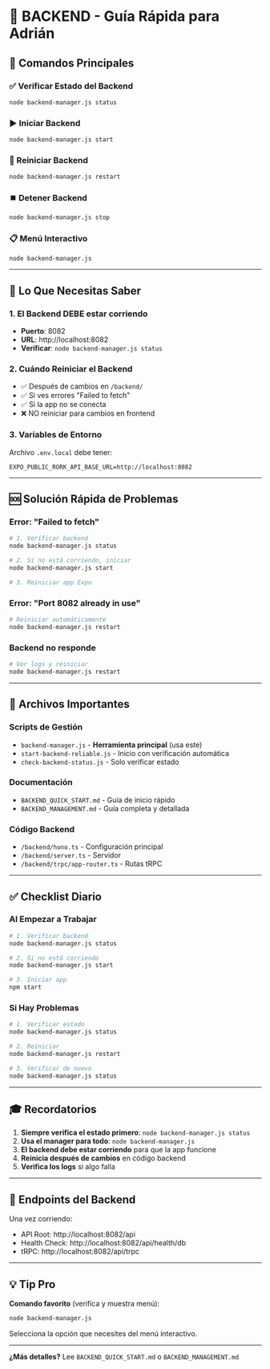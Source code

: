 # 🎯 BACKEND - Guía Rápida para Adrián

## 🚀 Comandos Principales

### ✅ Verificar Estado del Backend
```bash
node backend-manager.js status
```

### ▶️ Iniciar Backend
```bash
node backend-manager.js start
```

### 🔄 Reiniciar Backend
```bash
node backend-manager.js restart
```

### ⏹️ Detener Backend
```bash
node backend-manager.js stop
```

### 📋 Menú Interactivo
```bash
node backend-manager.js
```

---

## 🎯 Lo Que Necesitas Saber

### 1. El Backend DEBE estar corriendo
- **Puerto**: 8082
- **URL**: http://localhost:8082
- **Verificar**: `node backend-manager.js status`

### 2. Cuándo Reiniciar el Backend
- ✅ Después de cambios en `/backend/`
- ✅ Si ves errores "Failed to fetch"
- ✅ Si la app no se conecta
- ❌ NO reiniciar para cambios en frontend

### 3. Variables de Entorno
Archivo `.env.local` debe tener:
```
EXPO_PUBLIC_RORK_API_BASE_URL=http://localhost:8082
```

---

## 🆘 Solución Rápida de Problemas

### Error: "Failed to fetch"
```bash
# 1. Verificar backend
node backend-manager.js status

# 2. Si no está corriendo, iniciar
node backend-manager.js start

# 3. Reiniciar app Expo
```

### Error: "Port 8082 already in use"
```bash
# Reiniciar automáticamente
node backend-manager.js restart
```

### Backend no responde
```bash
# Ver logs y reiniciar
node backend-manager.js restart
```

---

## 📁 Archivos Importantes

### Scripts de Gestión
- `backend-manager.js` - **Herramienta principal** (usa este)
- `start-backend-reliable.js` - Inicio con verificación automática
- `check-backend-status.js` - Solo verificar estado

### Documentación
- `BACKEND_QUICK_START.md` - Guía de inicio rápido
- `BACKEND_MANAGEMENT.md` - Guía completa y detallada

### Código Backend
- `/backend/hono.ts` - Configuración principal
- `/backend/server.ts` - Servidor
- `/backend/trpc/app-router.ts` - Rutas tRPC

---

## ✅ Checklist Diario

### Al Empezar a Trabajar
```bash
# 1. Verificar backend
node backend-manager.js status

# 2. Si no está corriendo
node backend-manager.js start

# 3. Iniciar app
npm start
```

### Si Hay Problemas
```bash
# 1. Verificar estado
node backend-manager.js status

# 2. Reiniciar
node backend-manager.js restart

# 3. Verificar de nuevo
node backend-manager.js status
```

---

## 🎓 Recordatorios

1. **Siempre verifica el estado primero**: `node backend-manager.js status`
2. **Usa el manager para todo**: `node backend-manager.js`
3. **El backend debe estar corriendo** para que la app funcione
4. **Reinicia después de cambios** en código backend
5. **Verifica los logs** si algo falla

---

## 🔗 Endpoints del Backend

Una vez corriendo:
- API Root: http://localhost:8082/api
- Health Check: http://localhost:8082/api/health/db
- tRPC: http://localhost:8082/api/trpc

---

## 💡 Tip Pro

**Comando favorito** (verifica y muestra menú):
```bash
node backend-manager.js
```

Selecciona la opción que necesites del menú interactivo.

---

**¿Más detalles?** Lee `BACKEND_QUICK_START.md` o `BACKEND_MANAGEMENT.md`

